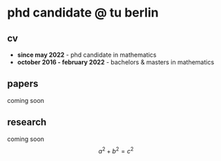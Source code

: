 # phd candidate @ tu berlin

## cv
- **since may 2022** - phd candidate in mathematics
- **october 2016 - february 2022** - bachelors & masters in mathematics

## papers
coming soon

## research
coming soon $$ a^2 + b^2 = c^2 $$